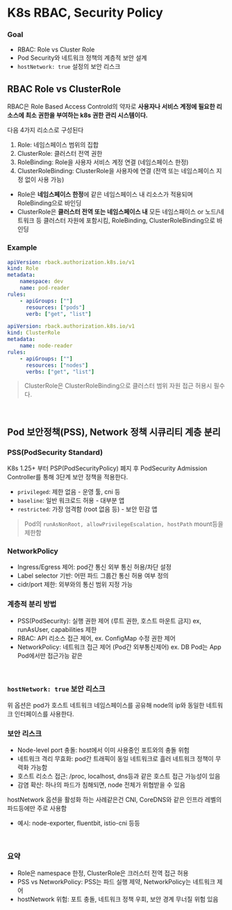 # K8s RBAC, Security Policy

### Goal
- RBAC: Role vs Cluster Role
- Pod Security와 네트워크 정책의 계층적 보안 설계
- `hostNetwork: true` 설정의 보안 리스크

## RBAC Role vs ClusterRole

RBAC은 Role Based Access Controld의 약자로 **사용자나 서비스 계정에 필요한 리소스에 최소 권한을 부여하는 k8s 권한 관리 시스템이다.**

다음 4가지 리소스로 구성된다
1. Role: 네임스페이스 범위의 집합
2. ClusterRole: 클러스터 전역 권한
3. RoleBinding: Role을 사용자 서비스 계정 연결 (네임스페이스 한정)
4. ClusterRoleBinding: ClusterRole을 사용자에 연결 (전역 또는 네임스페이스 지정 없이 사용 가능)

- Role은 **네임스페이스 한정**에 같은 네임스페이스 내 리소스가 적용되며 RoleBinding으로 바인딩
- ClusterRole은 **클러스터 전역 또는 네임스페이스 내** 모든 네임스패이스 or 노드/네트워크 등 클러스터 자원에 포함시킴, RoleBinding, ClusterRoleBinding으로 바인딩

### Example

```yaml
apiVersion: rback.authorization.k8s.io/v1
kind: Role
metadata:
	namespace: dev 
	name: pod-reader
rules:
	- apiGroups: [""]
	  resources: ["pods"]
	  verb: ["get", "list"]
```

```yaml
apiVersion: rback.authorization.k8s.io/v1
kind: ClusterRole
metadata:
	name: node-reader
rules:
	- apiGroups: [""]
	  resources: ["nodes"]
	  verbs: ["get", "list"]
```
> ClusterRole은 ClusterRoleBinding으로 클러스터 범위 자원 접근 허용시 필수다.

<br>

## Pod 보안정책(PSS), Network 정책 시큐리티 계층 분리

### PSS(PodSecurity Standard)

K8s 1.25+ 부터 PSP(PodSecurityPolicy) 폐지 후 PodSecurity Admission Controller를 통해 3단계 보안 정책을 적용한다.
- `privileged`: 제한 없음 - 운영 툴, cni 등
- `baseline`: 일반 워크로드 허용 - 대부분 앱
- `restricted`: 가장 엄격함 (root 없음 등) - 보안 민감 앱

> Pod의 `runAsNonRoot, allowPrivilegeEscalation, hostPath` mount등을 제한함

### NetworkPolicy
- Ingress/Egress 제어: pod간 통신 외부 통신 허용/차단 설정
- Label selector 기반: 어떤 파드 그룹간 통신 허용 여부 정의
- cidr/port 제한: 외부와의 통신 범위 지정 가능

### 계층적 분리 방법

- PSS(PodSecurity): 실행 권한 제어 (루트 권한, 호스트 마운트 금지) ex, runAsUser, capabilities 제한
- RBAC: API 리소스 접근 제어, ex. ConfigMap 수정 권한 제어
- NetworkPolicy: 네트워크 접근 제어 (Pod간 외부통신제어) ex. DB Pod는 App Pod에서만 접근가능 같은

<br>

### `hostNetwork: true` 보안 리스크

위 옵션은 pod가 호스트 네트워크 네임스페이스를 공유해 node의 ip와 동일한 네트워크 인터페이스를 사용한다.

### 보안 리스크
- Node-level port 충돌: host에서 이미 사용중인 포트와의 충돌 위험
- 네트워크 격리 무효화: pod간 트래픽이 동일 네트워크로 흘러 네트워크 정책이 무력화 가능함
- 호스트 리소스 접근: /proc, localhost, dns등과 같은 호스트 접근 가능성이 있음
- 감염 확산: 하나의 파드가 침해되면, node 전체가 위협받을 수 있음

hostNetwork 옵션을 활성화 하는 사례같은건 CNI, CoreDNS와 같은 인프라 레벨의 파드등에만 주로 사용함
- 예시: node-exporter, fluentbit, istio-cni 등등

<br>

### 요약

- Role은 namespace 한정, ClusterRole은 크러스터 전역 접근 허용
- PSS vs NetworkPolicy: PSS는 파드 실행 제약, NetworkPolicy는 네트워크 제어
- hostNetwork 위험: 포트 충돌, 네트워크 정책 우회, 보안 경계 무너질 위험 있음
